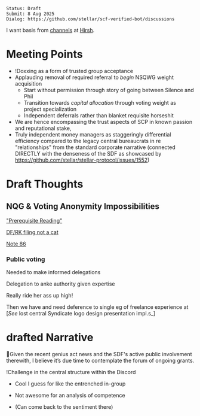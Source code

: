 ```
Status: Draft
Submit: 8 Aug 2025
Dialog: https://github.com/stellar/scf-verified-bot/discussions
```

I want basis from [channels](https://discord.com/channels/897514728459468821/1124340476288454657/1393851637256290334) at [Hirsh](https://github.com/JFWooten4/notes/tree/main/2024/Jul/19).

#  Meeting Points

- !Doxxing as a form of trusted group acceptance  
- Applauding removal of required referral to _begin_ NSQWG weight acquisition  
  - Start without permission through story of going between Silence and Phil  
  - Transition towards _capital allocation_ through voting weight as project specialization  
  - Independent deferrals rather than blanket requisite horseshit  
- We are hence encompassing the trust aspects of SCP in known passion and reputational stake,  
- Truly independent money managers as staggeringly differential efficiency compared to the legacy central bureaucrats in re "relationships" from the standard corporate narrative (connected DIRECTLY with the denseness of the SDF as showcased by https://github.com/stellar/stellar-protocol/issues/1552)  

# Draft Thoughts  

## NQG & Voting Anonymity Impossibilities  

["Prerequisite Reading"](https://www.blocktransfer.com/blog/post/proxy-voting-flaws)

[DF/RK filing not a cat](https://www.sec.gov/Archives/edgar/data/1766502/000110465924076457/tm2418581d1_sc13g.htm)

[Note 86](https://www.sec.gov/comments/sr-occ-2025-801/srocc2025801-598095-1737722.pdf)

### Public voting  

Needed to make informed delegations  

Delegation to anke authority given expertise  

Really ride her ass up high!  

Then we have and need deference to single eg of freelance experience at [_See_   lost  central Syndicate logo design  presentation impl.s_]  

# drafted Narrative  

💜Given the recent genius act news and the SDF's active public involvement therewith, I believe it’s due time to contemplate the forum of ongoing grants.  

!Challenge in the central structure within the Discord  

- Cool I guess for like the entrenched in-group  

- Not awesome for an analysis of competence  

- (Can come back to the sentiment there)  

